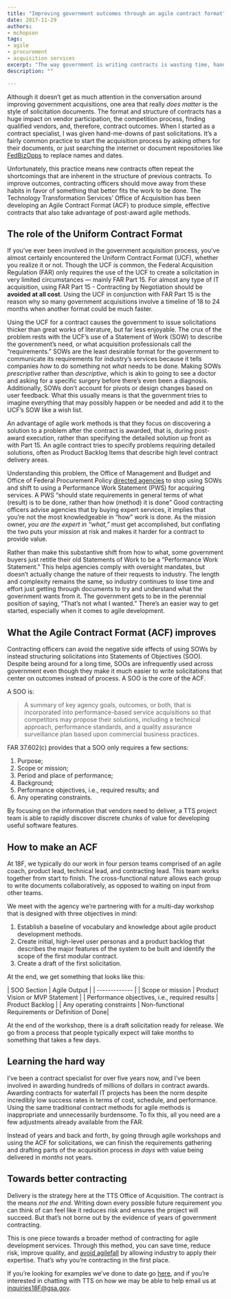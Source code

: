 ```yaml
---
title: "Improving government outcomes through an agile contract format"
date: 2017-11-29
authors:
- mchopson
tags:
- agile
- procurement
- acquisition services
excerpt: "The way government is writing contracts is wasting time, handcuffing industry, and preventing programs from meeting mission mandates. There’s a better way through an Agile Contract Format."
description: ""

---
```


Although it doesn’t get as much attention in the conversation around improving government acquisitions, one area that really _does matter_ is the style of solicitation documents. The format and structure of contracts has a huge impact on vendor participation, the competition process, finding qualified vendors, and, therefore, contract outcomes. When I started as a contract specialist, I was given hand-me-downs of past solicitations. It’s a fairly common practice to start the acquisition process by asking others for their documents, or just searching the internet or document repositories like [FedBizOpps](https://www.fbo.gov/) to replace names and dates. 

Unfortunately, this practice means new contracts often repeat the shortcomings that are inherent in the structure of previous contracts. To improve outcomes, contracting officers should move away from these habits in favor of something that better fits the work to be done. The Technology Transformation Services’ Office of Acquisition has been developing an Agile Contract Format (ACF) to produce simple, effective contracts that also take advantage of post-award agile methods. 

## The role of the Uniform Contract Format 

If you’ve ever been involved in the government acquisition process, you’ve almost certainly encountered the Uniform Contract Format (UCF), whether you realize it or not. Though the UCF is common, the Federal Acquisition Regulation (FAR) only requires the use of the UCF to create a solicitation in very limited circumstances  — mainly FAR Part 15. For almost any type of IT acquisition, using FAR Part 15 - Contracting by Negotiation should be **avoided at all cost**. Using the UCF in conjunction with FAR Part 15 is the reason why so many government acquisitions involve a timeline of 18 to 24 months when another format could be much faster.

Using the UCF for a contract causes the government to issue solicitations thicker than great works of literature, but far less enjoyable. The crux of the problem rests with the UCF’s use of a Statement of Work (SOW) to describe the government’s need, or what acquisition professionals call the “requirements.” SOWs are the least desirable format for the government to communicate its requirements for industry’s services because it tells companies _how_ to do something not _what_ needs to be done. Making SOWs _prescriptive_ rather than _descriptive_, which is akin to going to see a doctor and asking for a specific surgery before there’s even been a diagnosis. Additionally, SOWs don’t account for pivots or design changes based on user feedback. What this usually means is that the government tries to imagine everything that may possibly happen or be needed and add it to the UCF’s SOW like a wish list.

An advantage of agile work methods is that they focus on discovering a solution to a problem after the contract is awarded, that is, during post-award execution, rather than specifying the detailed solution up front as with Part 15. An agile contract tries to specify problems requiring detailed solutions, often as Product Backlog Items that describe high level contract delivery areas.

Understanding this problem, the Office of Management and Budget and Office of Federal Procurement Policy [directed agencies](https://georgewbush-whitehouse.archives.gov/omb/procurement/pbsa/guide_pbsc.html) to stop using SOWs and shift to using a Performance Work Statement (PWS) for acquiring services. A PWS “should state requirements in general terms of what (result) is to be done, rather than how (method) it is done” Good contracting officers advise agencies that by buying expert services, it implies that you’re not the most knowledgeable in “how” work is done. As the mission owner, _you are the expert in “what,”_ must get accomplished, but conflating the two puts your mission at risk and makes it harder for a contract to provide value. 

Rather than make this substantive shift from how to what, some government buyers just retitle their old Statements of Work to be a “Performance Work Statement.” This helps agencies comply with oversight mandates, but doesn’t actually change the nature of their requests to industry. The length and complexity remains the same, so industry continues to lose time and effort just getting through documents to try and understand what the government wants from it. The government gets to be in the perennial position of saying, “That’s not what I wanted.” There’s an easier way to get started, especially when it comes to agile development.

## What the Agile Contract Format (ACF) improves

Contracting officers can avoid the negative side effects of using SOWs by instead structuring solicitations into Statements of Objectives (SOO). Despite being around for a long time, SOOs are infrequently used across government even though they make it much easier to write solicitations that center on outcomes instead of process. A SOO is the core of the ACF.

A SOO is:

>A summary of key agency goals, outcomes, or both, that is incorporated into performance-based service acquisitions so that competitors may propose their solutions, including a technical approach, performance standards, and a quality assurance surveillance plan based upon commercial business practices. 

FAR 37.602(c) provides that a SOO only requires a few sections:

1. Purpose;
2. Scope or mission;
3. Period and place of performance;
4. Background;
5. Performance objectives, i.e., required results; and
6. Any operating constraints.

By focusing on the information that vendors need to deliver, a TTS project team is able to rapidly discover discrete chunks of value for developing useful software features. 

## How to make an ACF

At 18F, we typically do our work in four person teams comprised of an agile coach, product lead, technical lead, and contracting lead. This team works together from start to finish. The cross-functional nature allows each group to write documents collaboratively, as opposed to waiting on input from other teams.

We meet with the agency we’re partnering with for a multi-day workshop that is designed with three objectives in mind:
1. Establish a baseline of vocabulary and knowledge about agile product development methods.
2. Create initial, high-level user personas and a product backlog that describes the major features of the system to be built and identify the scope of the first modular contract.
3. Create a draft of the first solicitation.

At the end, we get something that looks like this:

| SOO Section | Agile Output |
| ------------- |
| Scope or mission | Product Vision or MVP Statement |
| Performance objectives, i.e., required results | Product Backlog |
| Any operating constraints | Non-functional Requirements or Definition of Done|

At the end of the workshop, there is a draft solicitation ready for release. We go from a process that people typically expect will take months to something that takes a few days.

## Learning the hard way

I’ve been a contract specialist for over five years now, and I’ve been involved in awarding hundreds of millions of dollars in contract awards. Awarding contracts for waterfall IT projects has been the norm despite incredibly low success rates in terms of cost, schedule, and performance. Using the same traditional contract methods for agile methods is inappropriate and unnecessarily burdensome. To fix this, all you need are a few adjustments already available from the FAR.

Instead of years and back and forth, by going through agile workshops and using the ACF for solicitations, we can finish the requirements gathering and drafting parts of the acquisition process _in days_ with value being delivered in _months_ not years.

## Towards better contracting

Delivery is the strategy here at the TTS Office of Acquisition. The contract is the means _not the end_. Writing down every possible future requirement you can think of can feel like it reduces risk and ensures the project will succeed. But that’s not borne out by the evidence of years of government contracting.

This is one piece towards a broader method of contracting for agile development services. Through this method, you can save time, reduce risk, improve quality, and [avoid agilefall](https://18f.gsa.gov/2015/12/29/is-your-project-using-agilefall/) by allowing industry to apply their expertise. That’s why you’re contracting in the first place. 

If you’re looking for examples we’ve done to date go [here](https://modularcontracting.18f.gov/), and if you’re interested in chatting with TTS on how we may be able to help email us at [inquiries18F@gsa.gov](mailto:inquiries18F@gsa.gov).  
